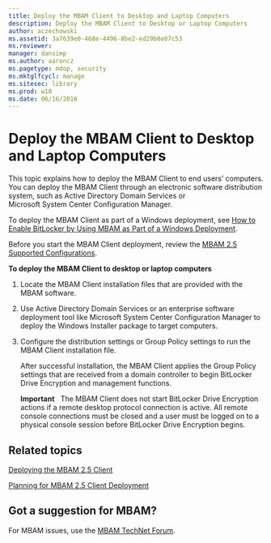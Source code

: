 ```yaml
---
title: Deploy the MBAM Client to Desktop and Laptop Computers
description: Deploy the MBAM Client to Desktop or Laptop Computers
author: aczechowski
ms.assetid: 3a7639e0-468e-4496-8be2-ed29b8e07c53
ms.reviewer: 
manager: dansimp
ms.author: aaroncz
ms.pagetype: mdop, security
ms.mktglfcycl: manage
ms.sitesec: library
ms.prod: w10
ms.date: 06/16/2016
---
```



# Deploy the MBAM Client to Desktop and Laptop Computers


This topic explains how to deploy the MBAM Client to end users’ computers. You can deploy the MBAM Client through an electronic software distribution system, such as Active Directory Domain Services or Microsoft System Center Configuration Manager.

To deploy the MBAM Client as part of a Windows deployment, see [How to Enable BitLocker by Using MBAM as Part of a Windows Deployment](how-to-enable-bitlocker-by-using-mbam-as-part-of-a-windows-deploymentmbam-25.md).

Before you start the MBAM Client deployment, review the [MBAM 2.5 Supported Configurations](mbam-25-supported-configurations.md).

**To deploy the MBAM Client to desktop or laptop computers**

1.  Locate the MBAM Client installation files that are provided with the MBAM software.

2.  Use Active Directory Domain Services or an enterprise software deployment tool like Microsoft System Center Configuration Manager to deploy the Windows Installer package to target computers.

3.  Configure the distribution settings or Group Policy settings to run the MBAM Client installation file.

    After successful installation, the MBAM Client applies the Group Policy settings that are received from a domain controller to begin BitLocker Drive Encryption and management functions.

    **Important**  
    The MBAM Client does not start BitLocker Drive Encryption actions if a remote desktop protocol connection is active. All remote console connections must be closed and a user must be logged on to a physical console session before BitLocker Drive Encryption begins.

     


## Related topics
[Deploying the MBAM 2.5 Client](deploying-the-mbam-25-client.md)

[Planning for MBAM 2.5 Client Deployment](planning-for-mbam-25-client-deployment.md)

 

## Got a suggestion for MBAM?

For MBAM issues, use the [MBAM TechNet Forum](https://social.technet.microsoft.com/Forums/home?forum=mdopmbam). 





